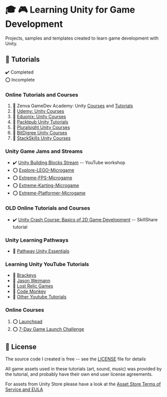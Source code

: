 # :mortar_board: :video_game: Learning Unity for Game Development

Projects, samples and templates created to learn game development with Unity.

## :beginner: Tutorials

:heavy_check_mark: Completed  
:o: Incomplete

### Online Tutorials and Courses

1. :file_folder: Zenva GameDev Academy: Unity [Courses](Zenva-GameDev-Academy-Unity-Courses/) and [Tutorials](Zenva-GameDev-Academy-Unity-Tutorials/)
2. :file_folder: [Udemy: Unity Courses](Udemy-Unity-Courses/)
3. :file_folder: [Eduonix: Unity Courses](Eduonix-Unity-Courses/)
4. :file_folder: [Packtpub Unity Tutorials](Packtpub-Unity-Tutorials/)
5. :file_folder: [Pluralsight Unity Courses](Pluralsight-Unity-Courses/)
6. :file_folder: [BitDigree Unity Courses](BitDigree-Unity-Courses/)
7. :file_folder: [StackSkills Unity Courses](StackSkills-Unity-Courses/)

### Unity Game Jams and Streams

- :heavy_check_mark: [Unity Building Blocks Stream](https://www.youtube.com/watch?v=Ip6ZaNisyTE) -- YouTube workshop
- :o: [Explore-LEGO-Microgame](Pathway-Unity/source/Explore-LEGO-Microgame)
- :o: [Extreme-FPS-Microgame](Pathway-Unity/source/Extreme-FPS-Microgame)
- :o: [Extreme-Karting-Microgame](Pathway-Unity/source/Extreme-Karting-Microgame)
- :o: [Extreme-Platformer-Microgame](Pathway-Unity/source/Extreme-Platformer-Microgame)

### OLD Online Tutorials and Courses

- :heavy_check_mark: [Unity Crash Course: Basics of 2D Game Development](https://skl.sh/3dU9o2v) -- SkillShare tutorial

### Unity Learning Pathways

- :file_folder: [Pathway Unity Essentials](Pathway-Unity/)

### Learning Unity YouTube Tutorials

- :file_folder: [Brackeys](Learn-Unity-YouTube-Tutorials/docs/Brackeys.md)
- :file_folder: [Jason Weimann](Learn-Unity-YouTube-Tutorials/docs/Jason-Weimann.md)
- :file_folder: [Lost Relic Games](Learn-Unity-YouTube-Tutorials/docs/Lost-Relic-Games.md)
- :file_folder: [Code Monkey](Learn-Unity-YouTube-Tutorials/docs/Code-Monkey.md)
- :file_folder: [Other Youtube Tutorials](Learn-Unity-YouTube-Tutorials/)

### Online Courses

1. :o: [Launchpad](Online-Courses/)
2. :o: [7-Day Game Launch Challenge](Online-Courses/)

## :page_with_curl: License

The source code I created is free -- see the [LICENSE](UNLICENSE) file for details

All game assets used in these tutorials (art, sound, music) was provided by the tutorial, and probably have their own end user license agreements.

For assets from Unity Store please have a look at the [Asset Store Terms of Service and EULA](https://unity3d.com/legal/as_terms)
